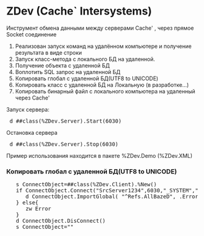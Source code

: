 # ZDev (Cache` Intersystems)
Инструмент обмена данными между серверами Cache' , через прямое Socket соединение
1) Реализован запуск команд на удалённом компьютере и получение результата в виде строки
2) Запуск класс-метода с локального БД на удаленной.
3) Получение объекта с удаленной БД
4) Воплотить SQL запрос на удаленной БД
5) Копировать глобал с удаленной БД(UTF8 to UNICODE)
6) Копировать класс с удаленной БД на Локальную (в разработке...)
7) Копировать бинарный файл с локального компьютера на удаленный через Cache'

Запуск сервера:
<pre> d ##class(%ZDev.Server).Start(6030) </pre>
Остановка сервера
<pre> d ##class(%ZDev.Server).Stop(6030) </pre>

Пример использования находится в пакете %ZDev.Demo (%ZDev.XML)

<h3>Копировать глобал с удаленной БД(UTF8 to UNICODE)</h3>
 <pre>
   s ConnectObject=##class(%ZDev.Client).%New()
   if ConnectObject.Connect("SrcServer1234",6030,"_SYSTEM","SYS","USER",.Error)=1 {
      d ConnectObject.ImportGlobal( "^Refs.AllBazeD", .Error ,1)
   } else{
      zw Error	
   }
   d ConnectObject.DisConnect()
   s ConnectObject=""
  </pre>
